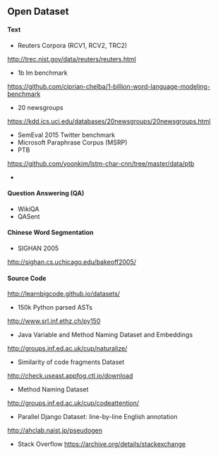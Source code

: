 ## Open Dataset

#### Text

- Reuters Corpora (RCV1, RCV2, TRC2)

http://trec.nist.gov/data/reuters/reuters.html

- 1b lm benchmark

https://github.com/ciprian-chelba/1-billion-word-language-modeling-benchmark

- 20 newsgroups

https://kdd.ics.uci.edu/databases/20newsgroups/20newsgroups.html

- SemEval 2015 Twitter benchmark
- Microsoft Paraphrase Corpus (MSRP)
- PTB

https://github.com/yoonkim/lstm-char-cnn/tree/master/data/ptb

- 

#### Question Answering (QA)

- WikiQA
- QASent

#### Chinese Word Segmentation

- SIGHAN 2005

http://sighan.cs.uchicago.edu/bakeoff2005/

#### Source Code

http://learnbigcode.github.io/datasets/

- 150k Python parsed ASTs

http://www.srl.inf.ethz.ch/py150

- Java Variable and Method Naming Dataset and Embeddings

http://groups.inf.ed.ac.uk/cup/naturalize/

- Similarity of code fragments Dataset

http://check.useast.appfog.ctl.io/download

- Method Naming Dataset

http://groups.inf.ed.ac.uk/cup/codeattention/

- Parallel Django Dataset: line-by-line English annotation

http://ahclab.naist.jp/pseudogen

- Stack Overflow
https://archive.org/details/stackexchange

